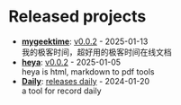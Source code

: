 # Released projects



<!-- recent_releases starts -->
* **[mygeektime](https://github.com/zkep/mygeektime)**: [v0.0.2](https://github.com/zkep/mygeektime/releases/tag/v0.0.2) - 2025-01-13
<br>我的极客时间，超好用的极客时间在线文档
* **[heya](https://github.com/zkep/heya)**: [v0.0.2](https://github.com/zkep/heya/releases/tag/v0.0.2) - 2025-01-05
<br>heya is html, markdown to pdf tools
* **[Daily](https://github.com/zkep/Daily)**: [releases daily](https://github.com/zkep/Daily/releases/tag/v0.0.1) - 2024-01-20
<br>a tool for record daily 
<!-- recent_releases ends -->